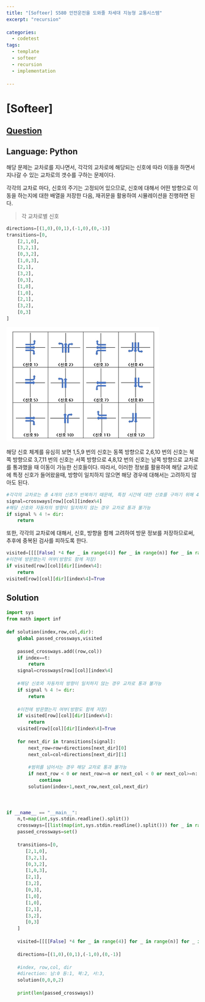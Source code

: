 ```yaml
---
title: "[Softeer] S580 안전운전을 도와줄 차세대 지능형 교통시스템"
excerpt: "recursion"

categories:
  - codetest
tags:
  - template
  - softeer
  - recursion
  - implementation

---
```

# [Softeer]
## [Question](https://softeer.ai/practice/info.do?idx=1&eid=580)
## Language: Python

해당 문제는 교차로를 지나면서, 각각의 교차로에 해당되는 신호에 따라 이동을 하면서 지나갈 수 있는 교차로의 갯수를 구하는 문제이다. 

각각의 교차로 마다, 신호의 주기는 고정되어 있으므로, 신호에 대해서 어떤 방향으로 이동을 하는지에 대한 배열을 저장한 다음, 재귀문을 활용하여 시뮬레이션을 진행하면 된다.

> 각 교차로별 신호 

```python
directions=[(1,0),(0,1),(-1,0),(0,-1)]
transitions=[0,
    [2,1,0],
    [3,2,1],
    [0,3,2],
    [1,0,3],
    [2,1],    
    [3,2],
    [0,3],
    [1,0],
    [1,0],
    [2,1],    
    [3,2],
    [0,3]
]    
```

![580](/assets/images/algorithm/softeer/580.png)

해당 신호 체계를 유심히 보면 
1,5,9 번의 신호는 동쪽 방향으로
2,6,10 번의 신호는 북쪽 방향으로
3,7,11 번의 신호는 서쪽 방향으로
4,8,12 번의 신호는 남쪽 방향으로
교차로를 통과했을 때 이동이 가능한 신호들이다. 따라서, 이러한 정보를 활용하여 해당 교차로에 특정 신호가 들어왔을때, 방향이 일치하지 않으면 해당 경우에 대해서는 고려하지 않아도 된다.

```python
#각각의 교차로는 총 4개의 신호가 반복하기 때문에, 특정 시간에 대한 신호를 구하기 위해 4의 나머지값을 활용한다.
signal=crossways[row][col][index%4]
#해당 신호와 자동차의 방향이 일치하지 않는 경우 교차로 통과 불가능
if signal % 4 != dir:
    return
```

또한, 각각의 교차로에 대해서, 신호, 방향을 함께 고려하여 방문 정보를 저장하므로써, 추후에 중복된 검사를 피하도록 한다.

```python
visited=[[[[False] *4 for _ in range(4)] for _ in range(n)] for _ in range(n)]
#이전에 방문했는지 여부(방향도 함께 저장)
if visited[row][col][dir][index%4]:
    return
visited[row][col][dir][index%4]=True
```

## Solution

```python
import sys
from math import inf

def solution(index,row,col,dir):
    global passed_crossways,visited
    
    passed_crossways.add((row,col))
    if index==t:
        return
    signal=crossways[row][col][index%4]
    
    #해당 신호와 자동차의 방향이 일치하지 않는 경우 교차로 통과 불가능
    if signal % 4 != dir:
        return

    #이전에 방문했는지 여부(방향도 함께 저장)
    if visited[row][col][dir][index%4]:
        return
    visited[row][col][dir][index%4]=True

    for next_dir in transitions[signal]:
        next_row=row+directions[next_dir][0]
        next_col=col+directions[next_dir][1]

        #범위를 넘어서는 경우 해당 교차로 통과 불가능
        if next_row < 0 or next_row>=n or next_col < 0 or next_col>=n:
            continue
        solution(index+1,next_row,next_col,next_dir)
    


if __name__ == "__main__":
    n,t=map(int,sys.stdin.readline().split())
    crossways=[[list(map(int,sys.stdin.readline().split())) for _ in range(n)] for _ in range(n)]    
    passed_crossways=set()

    transitions=[0,
       [2,1,0],
       [3,2,1],
       [0,3,2],
       [1,0,3],
       [2,1],    
       [3,2],
       [0,3],
       [1,0],
       [1,0],
       [2,1],    
       [3,2],
       [0,3]
    ]

    visited=[[[[False] *4 for _ in range(4)] for _ in range(n)] for _ in range(n)]

    directions=[(1,0),(0,1),(-1,0),(0,-1)]
    
    #index, row,col, dir
    #direction: 남:0 동:1, 북:2, 서:3, 
    solution(0,0,0,2)

    print(len(passed_crossways))
```